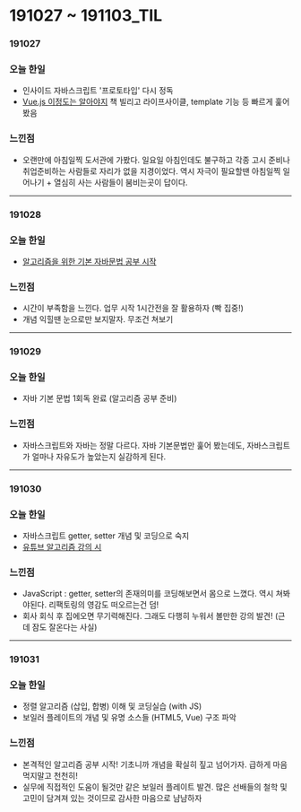 # 191027 ~ 191103\_TIL

### 191027 

### 오늘 한일

* 인사이드 자바스크립트 '프로토타입' 다시 정독
* [Vue.js 이정도는 알아야지](http://www.yes24.com/Product/goods/56894866?scode=029) 책 빌리고 라이프사이클, template 기능 등 빠르게 훑어봤음

### 느낀점

* 오랜만에 아침일찍 도서관에 가봤다. 일요일 아침인데도 불구하고 각종 고시 준비나 취업준비하는 사람들로 자리가 없을 지경이었다. 역시 자극이 필요할땐 아침일찍 일어나기 + 열심히 사는 사람들이 붐비는곳이 답이다. 

---

### 191028

### 오늘 한일

* [알고리즘을 위한 기본 자바문법 공부 시작](http://tcpschool.com/java/intro)

### 느낀점

* 시간이 부족함을 느낀다. 업무 시작 1시간전을 잘 활용하자 \(빡 집중!\)
* 개념 익힐땐 눈으로만 보지말자. 무조건 쳐보기 

---

### 191029

### 오늘 한일

* 자바 기본 문법 1회독 완료 \(알고리즘 공부 준비\)

### 느낀점

* 자바스크립트와 자바는 정말 다르다. 자바 기본문법만 훑어 봤는데도, 자바스크립트가 얼마나 자유도가 높았는지 실감하게 된다.

---

### 191030

### 오늘 한일

* 자바스크립트 getter, setter 개념 및 코딩으로 숙지
* [유튜브 알고리즘 강의 시](https://www.youtube.com/user/damazzang/videos) 

### 느낀점

* JavaScript : getter, setter의 존재의미를 코딩해보면서 몸으로 느꼈다. 역시 쳐봐야된다. 리팩토링의 영감도 떠오르는건 덤!
* 회사 회식 후 집에오면 무기력해진다. 그래도 다행히 누워서 볼만한 강의 발견! \(근데 잠도 잘온다는 사실\) 

---

### 191031

### 오늘 한일

* 정렬 알고리즘 \(삽입, 합병\) 이해 및 코딩실습 \(with JS\) 
* 보일러 플레이트의 개념 및 유명 소스들 \(HTML5, Vue\) 구조 파악

### 느낀점

* 본격적인 알고리즘 공부 시작! 기초니까 개념을 확실히 짚고 넘어가자. 급하게 마음먹지말고 천천히!
* 실무에 직접적인 도움이 될것만 같은 보일러 플레이트 발견. 많은 선배들의 철학 및 고민이 담겨져 있는 것이므로 감사한 마음으로 냠냠하자 









 



